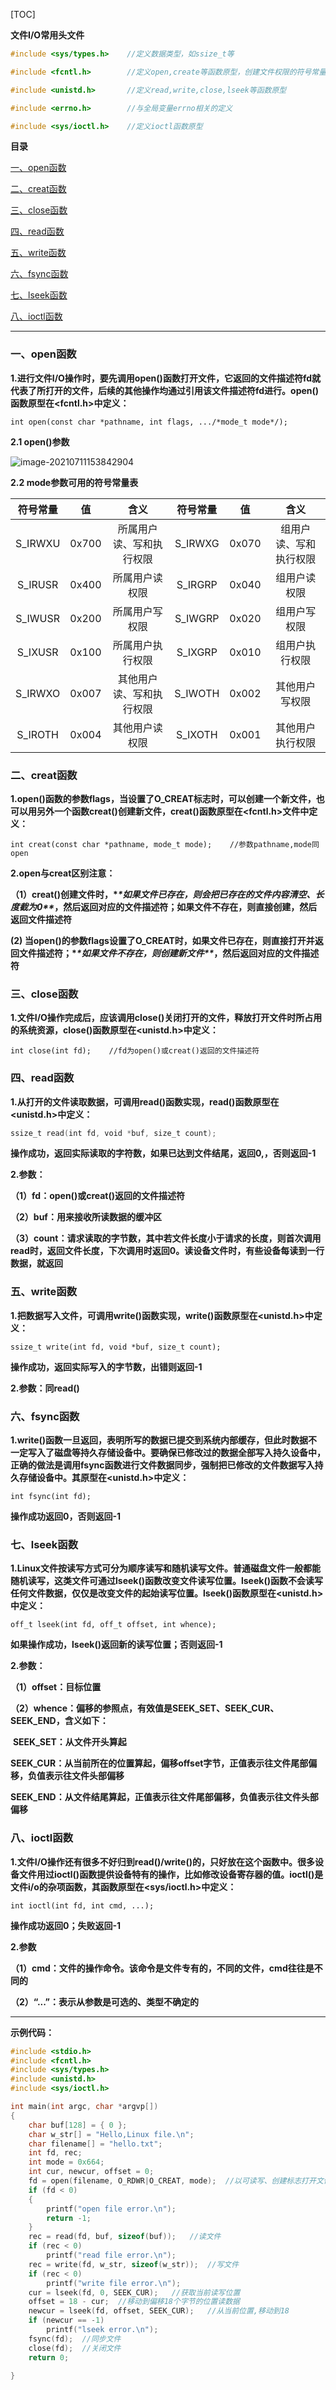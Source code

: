 [TOC]

**文件I/O常用头文件**

```c++
#include <sys/types.h>    //定义数据类型，如ssize_t等

#include <fcntl.h>        //定义open,create等函数原型，创建文件权限的符号常量S_IRUSR等

#include <unistd.h>       //定义read,write,close,lseek等函数原型

#include <errno.h>        //与全局变量errno相关的定义

#include <sys/ioctl.h>    //定义ioctl函数原型
```

**目录**

[一、open函数](#t0)

[二、creat函数](#t1)

[三、close函数](#t2)

[四、read函数](#t3)

[五、write函数](#t4)

[六、fsync函数](#t5)

[七、lseek函数](#t6)

[八、ioctl函数](#t7)

------

### 一、open函数

**1.进行文件I/O操作时，要先调用open()函数打开文件，它返回的文件描述符fd就代表了所打开的文件，后续的其他操作均通过引用该文件描述符fd进行。open()函数原型在<fcntl.h>中定义：**

```
int open(const char *pathname, int flags, .../*mode_t mode*/);
```

**2.1 open()参数**

![image-20210711153842904](C:\Users\xzl\AppData\Roaming\Typora\typora-user-images\image-20210711153842904.png)

**2.2 mode参数可用的符号常量表**

| **符号常量** | **值** |         **含义**         | **符号常量** | **值** |        **含义**        |
| :----------: | :----: | :----------------------: | :----------: | :----: | :--------------------: |
|   S_IRWXU    | 0x700  | 所属用户读、写和执行权限 |   S_IRWXG    | 0x070  | 组用户读、写和执行权限 |
|   S_IRUSR    | 0x400  |      所属用户读权限      |   S_IRGRP    | 0x040  |      组用户读权限      |
|   S_IWUSR    | 0x200  |      所属用户写权限      |   S_IWGRP    | 0x020  |      组用户写权限      |
|   S_IXUSR    | 0x100  |     所属用户执行权限     |   S_IXGRP    | 0x010  |     组用户执行权限     |
|   S_IRWXO    | 0x007  | 其他用户读、写和执行权限 |   S_IWOTH    | 0x002  |     其他用户写权限     |
|   S_IROTH    | 0x004  |      其他用户读权限      |   S_IXOTH    | 0x001  |    其他用户执行权限    |

### 二、creat函数

**1.open()函数的参数flags，当设置了O_CREAT标志时，可以创建一个新文件，也可以用另外一个函数creat()创建新文件，creat()函数原型在<fcntl.h>文件中定义：**

```
int creat(const char *pathname, mode_t mode);    //参数pathname,mode同open
```

**2.open与creat区别注意：**

**（1）creat()创建文件时，\**\*如果文件已存在，则会把已存在的文件内容清空、长度截为0\*\**，然后返回对应的文件描述符；如果文件不存在，则直接创建，然后返回文件描述符**

  **(2)  当open()的参数flags设置了O_CREAT时，如果文件已存在，则直接打开并返回文件描述符；\**\*如果文件不存在，则创建新文件\*\**，然后返回对应的文件描述符**

 

### **三、close函数**

**1.文件I/O操作完成后，应该调用close()关闭打开的文件，释放打开文件时所占用的系统资源，close()函数原型在<unistd.h>中定义：**

```
int close(int fd);    //fd为open()或creat()返回的文件描述符
```

### 四、read函数

**1.从打开的文件读取数据，可调用read()函数实现，read()函数原型在<unistd.h>中定义：**

```Swift
ssize_t read(int fd, void *buf, size_t count);
```

**操作成功，返回实际读取的字符数，如果已达到文件结尾，返回0,，否则返回-1**

**2.参数：**

**（1）fd：open()或creat()返回的文件描述符**

**（2）buf：用来接收所读数据的缓冲区**

**（3）count：请求读取的字节数，其中若文件长度小于请求的长度，则首次调用read时，返回文件长度，下次调用时返回0。读设备文件时，有些设备每读到一行数据，就返回**

 

### 五、write函数

**1.把数据写入文件，可调用write()函数实现，write()函数原型在<unistd.h>中定义：**

```
ssize_t write(int fd, void *buf, size_t count);
```

**操作成功，返回实际写入的字节数，出错则返回-1**

**2.参数：同read()**

 

### **六、fsync函数**

**1.write()函数一旦返回，表明所写的数据已提交到系统内部缓存，但此时数据不一定写入了磁盘等持久存储设备中。要确保已修改过的数据全部写入持久设备中，正确的做法是调用fsync函数进行文件数据同步，强制把已修改的文件数据写入持久存储设备中。其原型在<unistd.h>中定义：**

```
int fsync(int fd);
```

**操作成功返回0，否则返回-1**

### 七、lseek函数

**1.Linux文件按读写方式可分为顺序读写和随机读写文件。普通磁盘文件一般都能随机读写，这类文件可通过lseek()函数改变文件读写位置。lseek()函数不会读写任何文件数据，仅仅是改变文件的起始读写位置。lseek()函数原型在<unistd.h>中定义：**

```
off_t lseek(int fd, off_t offset, int whence);
```

**如果操作成功，lseek()返回新的读写位置；否则返回-1**

**2.参数：**

**（1）offset：目标位置**

**（2）whence：偏移的参照点，有效值是SEEK_SET、SEEK_CUR、SEEK_END，含义如下：**

​     **SEEK_SET：从文件开头算起**

​     **SEEK_CUR：从当前所在的位置算起，偏移offset字节，正值表示往文件尾部偏移，负值表示往文件头部偏移**

​     **SEEK_END：从文件结尾算起，正值表示往文件尾部偏移，负值表示往文件头部偏移**

### **八、ioctl函数**

**1.文件I/O操作还有很多不好归到read()/write()的，只好放在这个函数中。很多设备文件用过ioctl()函数提供设备特有的操作，比如修改设备寄存器的值。ioctl()是文件i/o的杂项函数，其函数原型在<sys/ioctl.h>中定义：**

```
int ioctl(int fd, int cmd, ...);
```

**操作成功返回0；失败返回-1**

**2.参数**

**（1）cmd：文件的操作命令。该命令是文件专有的，不同的文件，cmd往往是不同的**

**（2）“...”：表示从参数是可选的、类型不确定的**

------

**示例代码：**

```c++
#include <stdio.h>
#include <fcntl.h>
#include <sys/types.h>
#include <unistd.h>
#include <sys/ioctl.h>

int main(int argc, char *argvp[])
{
	char buf[128] = { 0 };
	char w_str[] = "Hello,Linux file.\n";
	char filename[] = "hello.txt";
	int fd, rec;
	int mode = 0x664;
	int cur, newcur, offset = 0;
	fd = open(filename, O_RDWR|O_CREAT, mode);	//以可读写、创建标志打开文件,mode=0x664
	if (fd < 0)
	{
		printf("open file error.\n");
		return -1;
	}
	rec = read(fd, buf, sizeof(buf));	//读文件
	if (rec < 0)
		printf("read file error.\n");
	rec = write(fd, w_str, sizeof(w_str));	//写文件
	if (rec < 0)
		printf("write file error.\n");
	cur = lseek(fd, 0, SEEK_CUR);	//获取当前读写位置
	offset = 18 - cur;	//移动到偏移18个字节的位置读数据
	newcur = lseek(fd, offset, SEEK_CUR);	//从当前位置,移动到18
	if (newcur == -1)
		printf("lseek error.\n");
	fsync(fd);	//同步文件
	close(fd);	//关闭文件
	return 0;

}
```

 

